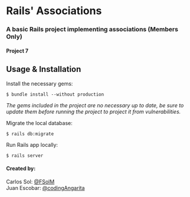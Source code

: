 # Rails' Associations
### A basic Rails project implementing associations (Members Only)
#### Project 7

## Usage & Installation

Install the necessary gems:

```
$ bundle install --without production
```

*The gems included in the project are no necessary up to date, be sure to update them before running the project to project it from vulnerabilities.*

Migrate the local database:

```
$ rails db:migrate
```

Run Rails app locally:

```
$ rails server
```

#### Created by:

Carlos Sol: [@FSolM](https://github.com/FSolM)<br>
Juan Escobar: [@codingAngarita](https://github.com/codingAngarita)
